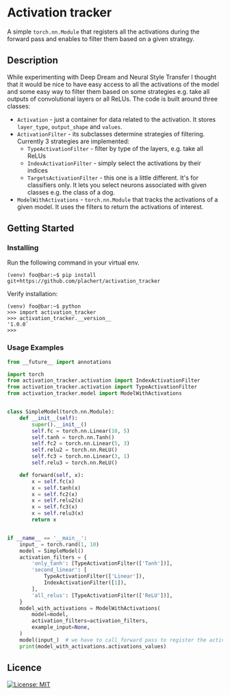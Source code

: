 # Activation tracker
A simple `torch.nn.Module` that registers all the activations during the forward pass and enables to filter them based on a given strategy.

##  Description
While experimenting with Deep Dream and Neural Style Transfer I thought that it would be nice to have easy access to all the activations of the model and some easy way to filter them based on some strategies e.g. take all outputs of convolutional layers or all ReLUs.
The code is built around three classes:
- `Activation` - just a container for data related to the activation. It stores `layer_type`, `output_shape` and `values`.
- `ActivationFilter` - its subclasses determine strategies of filtering. Currently 3 strategies are implemented:
    - `TypeActivationFilter` - filter by type of the layers, e.g. take all ReLUs
    - `IndexActivationFilter` - simply select the activations by their indices
    - `TargetsActivationFilter` - this one is a little different. It's for classifiers only. It lets you select neurons associated with given classes e.g. the class of a dog.
- `ModelWithActivations` - `torch.nn.Module` that tracks the activations of a given model. It uses the filters to return the activations of interest.

## Getting Started

### Installing
Run the following command in your virtual env.

```shell
(venv) foo@bar:~$ pip install git+https://github.com/plachert/activation_tracker
```

Verify installation:
```shell
(venv) foo@bar:~$ python
>>> import activation_tracker
>>> activation_tracker.__version__
'1.0.0`
>>>
```

### Usage Examples
```python
from __future__ import annotations

import torch
from activation_tracker.activation import IndexActivationFilter
from activation_tracker.activation import TypeActivationFilter
from activation_tracker.model import ModelWithActivations


class SimpleModel(torch.nn.Module):
    def __init__(self):
        super().__init__()
        self.fc = torch.nn.Linear(10, 5)
        self.tanh = torch.nn.Tanh()
        self.fc2 = torch.nn.Linear(5, 3)
        self.relu2 = torch.nn.ReLU()
        self.fc3 = torch.nn.Linear(3, 1)
        self.relu3 = torch.nn.ReLU()

    def forward(self, x):
        x = self.fc(x)
        x = self.tanh(x)
        x = self.fc2(x)
        x = self.relu2(x)
        x = self.fc3(x)
        x = self.relu3(x)
        return x


if __name__ == '__main__':
    input_ = torch.rand(1, 10)
    model = SimpleModel()
    activation_filters = {
        'only_tanh': [TypeActivationFilter(['Tanh'])],
        'second_linear': [
            TypeActivationFilter(['Linear']),
            IndexActivationFilter([1]),
        ],
        'all_relus': [TypeActivationFilter(['ReLU'])],
    }
    model_with_activations = ModelWithActivations(
        model=model,
        activation_filters=activation_filters,
        example_input=None,
    )
    model(input_)  # we have to call forward pass to register the activations
    print(model_with_activations.activations_values)
```


## Licence

[![License: MIT](https://img.shields.io/badge/License-MIT-yellow.svg)](https://github.com/plachert/activation_tracker/blob/main/LICENSE)
